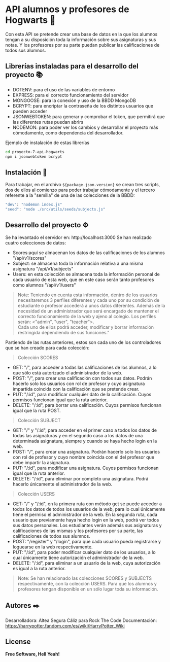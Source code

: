 # API alumnos y profesores de Hogwarts 🏰

Con esta API se pretende crear una base de datos en la que los alumnos tengan a su disposición toda la información sobre sus asignaturas y sus notas. Y los profesores por su parte puedan publicar las calificaciones de todos sus alumnos.

## Librerías instaladas para el desarrollo del proyecto 📚

- DOTENV: para el uso de las variables de entorno
- EXPRESS: para el correcto funcionamiento del servidor
- MONGOOSE: para la conexión y uso de la BBDD MongoDB
- BCRYPT: para encriptar la contraseña de los distintos usuarios que pueden acceder
- JSONWEBTOKEN: para generar y comprobar el token, que permitirá que las diferentes rutas puedan abrirs
- NODEMON: para poder ver los cambios y desarrollar el proyecto más cómodamente, como dependencia del desarrollador.

Ejemplo de instalación de estas librerías

```sh
cd proyecto-7-api-hogwarts
npm i jsonwebtoken bcrypt
```

## Instalación 🔧

Para trabajar, en el archivo `${package.json.version}` se crean tres scripts, dos de ellos al comienzo para poder trabajar cómodamente y el tercero referente a la "semilla" de una de las colecciones de la BBDD:

```sh
"dev": "nodemon index.js"
"seed": "node ./src/utils/seeds/subjects.js"
```

## Desarrollo del proyecto ⚙️

Se ha levantado el servidor en: http://localhost:3000
Se han realizado cuatro colecciones de datos:

- Scores:aquí se almacenan los datos de las calificaciones de los alumnos
  "/api/v1/scores"
- Subject: se almacena toda la información relativa a una misma asignatura
  "/api/v1/subjects"
- Users: en esta colección se almacena toda la información personal de cada usuario de esta web, que en este caso serán tanto profesores como alumnos
  "/api/v1/users"

> Note: Teniendo en cuenta esta información, dentro de los usuarios necesitaremos 3 perfiles diferentes y cada uno por su condición de estudiante o profesor accederá a unos datos diferentes. Además de la necesidad de un administrador que será encargado de mantener el correcto funcionamiento de la web y ajeno al colegio.
> Los perfiles serán: <"admin", "user", "teacher">.  
> Cada uno de ellos podrá acceder, modificar y borrar información restringida dependiendo de sus funciones."

Partiendo de las rutas anteriores, estos son cada uno de los controladores que se han creado para cada colección:

> Colección SCORES

- GET: "/", para acceder a todas las calificaciones de los alumnos, a lo que sólo está autorizado el administrador de la web.
- POST: "/", para crear una calificación con todos sus datos. Podrán hacerlo solo los usuarios con rol de profesor y cuyo asignatura impartida coincida con la calificación que se pretende crear.
- PUT: "/:id", para modificar cualquier dato de la calificación. Cuyos permisos funcionan igual que la ruta anterior.
- DELETE: "/:id", para borrar una calificación. Cuyos permisos funcionan igual que la ruta POST.

> Colección SUBJECT

- GET: "/" y "/:id", para acceder en el primer caso a todos los datos de todas las asignaturas y en el segundo caso a los datos de una determinada asignatura, siempre y cuando se haya hecho login en la web.
- POST: "/", para crear una asignatura. Podrán hacerlo solo los usuarios con rol de profesor y cuyo nombre coincida con el del profesor que debe impartir la asignatura.
- PUT: "/:id", para modificar una asignatura. Cuyos permisos funcionan igual que la ruta anterior.
- DELETE: "/:id", para eliminar por completo una asignatura. Podrá hacerlo únicamente el administrador de la web.

> Colección USERS

- GET: "/" y "/:id", en la primera ruta con método get se puede acceder a todos los datos de todos los usuarios de la web, para lo cual únicamente tiene el permiso el administrador de la web. En la segunda ruta, cada usuario que previamente haya hecho login en la web, podrá ver todos sus datos personales. Los estudiantes verán además sus asignaturas y calificaciones de las mismas y los profesores por su parte, las calificaciones de todos sus alumnos.
- POST: "/register" y "/login", para que cada usuario pueda registrarse y loguearse en la web respectivamente.
- PUT: "/:id", para poder modificar cualquier dato de los usuarios, a lo cual únicamente tiene autorización el administrador de la web.
- DELETE: "/:id", para eliminar a un usuario de la web, cuya autorización es igual a la ruta anterior.

> Note: Se han relacionado las colecciones SCORES y SUBJECTS respectivamente, con la colección USERS. Para que los alumnos y profesores tengan disponible en un sólo lugar toda su información.

## Autores ✒️

Desarrolladora: Altea Segura Cáliz para Rock The Code
Documentación: https://harrypotter.fandom.com/es/wiki/HarryPotter_Wiki

## License

**Free Software, Hell Yeah!**
